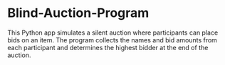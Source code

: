 # Blind-Auction-Program
This Python app simulates a silent auction where participants can place bids on an item. The program collects the names and bid amounts from each participant and determines the highest bidder at the end of the auction.
